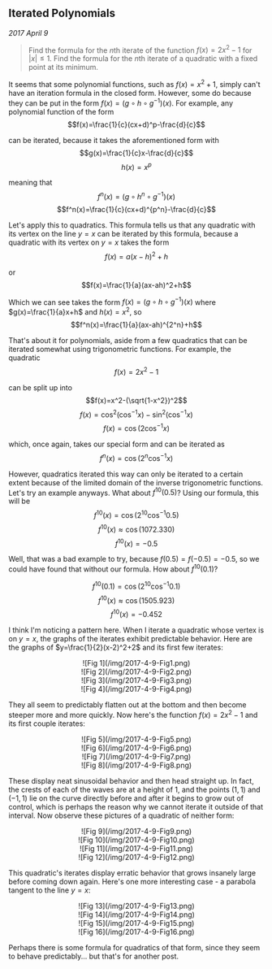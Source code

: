 
## Iterated Polynomials

*2017 April 9*

> Find the formula for the *n*th iterate of the function $f(x)=2x^2-1$ for $|x| \le 1$.
> Find the formula for the *n*th iterate of a quadratic with a fixed point at its minimum.


It seems that some polynomial functions, such as $f(x)=x^2+1$, simply can't have an iteration formula in the closed form. However, some do because they can be put in the form $f(x)=(g\circ h\circ g^{-1})(x)$. For example, any polynomial function of the form
$$f(x)=\frac{1}{c}(cx+d)^p-\frac{d}{c}$$

can be iterated, because it takes the aforementioned form with
$$g(x)=\frac{1}{c}x-\frac{d}{c}$$
$$h(x)=x^p$$

meaning that
$$f^n(x)=(g\circ h^n\circ g^{-1})(x)$$
$$f^n(x)=\frac{1}{c}(cx+d)^{p^n}-\frac{d}{c}$$

Let's apply this to quadratics. This formula tells us that any quadratic with its vertex on the line $y=x$ can be iterated by this formula, because a quadratic with its vertex on $y=x$ takes the form
$$f(x)=a(x-h)^2+h$$

or
$$f(x)=\frac{1}{a}(ax-ah)^2+h$$

Which we can see takes the form $f(x)=(g\circ h\circ g^{-1})(x)$ where $g(x)=\frac{1}{a}x+h$ and $h(x)=x^2$, so
$$f^n(x)=\frac{1}{a}(ax-ah)^{2^n}+h$$

That's about it for polynomials, aside from a few quadratics that can be iterated somewhat using trigonometric functions. For example, the quadratic
$$f(x)=2x^2-1$$

can be split up into
$$f(x)=x^2-(\sqrt{1-x^2})^2$$
$$f(x)=\cos^2(\cos^{-1}x)-\sin^2(\cos^{-1}x)$$
$$f(x)=\cos(2\cos^{-1}x)$$

which, once again, takes our special form and can be iterated as
$$f^n(x)=\cos(2^n\cos^{-1}x)$$

However, quadratics iterated this way can only be iterated to a certain extent because of the limited domain of the inverse trigonometric functions. Let's try an example anyways. What about $f^{10}(0.5)$? Using our formula, this will be
$$f^{10}(x)=\cos(2^10\cos^{-1}0.5)$$
$$f^{10}(x)\approx \cos(1072.330)$$
$$f^{10}(x)=-0.5$$

Well, that was a bad example to try, because $f(0.5)=f(-0.5)=-0.5$, so we could have found that without our formula. How about $f^{10}(0.1)$?

$$f^{10}(0.1)=\cos(2^10\cos^{-1}0.1)$$
$$f^{10}(x)\approx \cos(1505.923)$$
$$f^{10}(x)=-0.452$$

I think I'm noticing a pattern here. When I iterate a quadratic whose vertex is on $y=x$, the graphs of the iterates exhibit predictable behavior. Here are the graphs of $y=\frac{1}{2}(x-2)^2+2$ and its first few iterates:

<center>![Fig 1](/img/2017-4-9-Fig1.png)</center>
<center>![Fig 2](/img/2017-4-9-Fig2.png)</center>
<center>![Fig 3](/img/2017-4-9-Fig3.png)</center>
<center>![Fig 4](/img/2017-4-9-Fig4.png)</center>

They all seem to predictably flatten out at the bottom and then become steeper more and more quickly. Now here's the function $f(x)=2x^2-1$ and its first couple iterates:

<center>![Fig 5](/img/2017-4-9-Fig5.png)</center>
<center>![Fig 6](/img/2017-4-9-Fig6.png)</center>
<center>![Fig 7](/img/2017-4-9-Fig7.png)</center>
<center>![Fig 8](/img/2017-4-9-Fig8.png)</center>

These display neat sinusoidal behavior and then head straight up. In fact, the crests of each of the waves are at a height of $1$, and the points $(1,1)$ and $(-1,1)$ lie on the curve directly before and after it begins to grow out of control, which is perhaps the reason why we cannot iterate it outside of that interval. Now observe these pictures of a quadratic of neither form:

<center>![Fig 9](/img/2017-4-9-Fig9.png)</center>
<center>![Fig 10](/img/2017-4-9-Fig10.png)</center>
<center>![Fig 11](/img/2017-4-9-Fig11.png)</center>
<center>![Fig 12](/img/2017-4-9-Fig12.png)</center>

This quadratic's iterates display erratic behavior that grows insanely large before coming down again. Here's one more interesting case - a parabola tangent to the line $y=x$:

<center>![Fig 13](/img/2017-4-9-Fig13.png)</center>
<center>![Fig 14](/img/2017-4-9-Fig14.png)</center>
<center>![Fig 15](/img/2017-4-9-Fig15.png)</center>
<center>![Fig 16](/img/2017-4-9-Fig16.png)</center>

Perhaps there is some formula for quadratics of that form, since they seem to behave predictably... but that's for another post.


